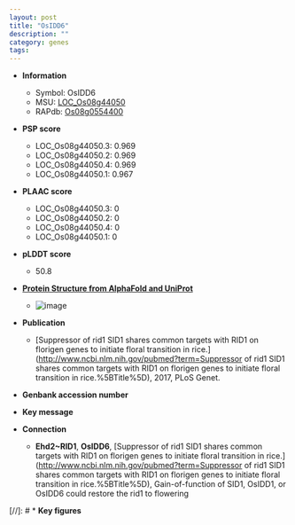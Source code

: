 ```yaml
---
layout: post
title: "OsIDD6"
description: ""
category: genes
tags: 
---
```


* **Information**  
    + Symbol: OsIDD6  
    + MSU: [LOC_Os08g44050](http://rice.plantbiology.msu.edu/cgi-bin/ORF_infopage.cgi?orf=LOC_Os08g44050)  
    + RAPdb: [Os08g0554400](http://rapdb.dna.affrc.go.jp/viewer/gbrowse_details/irgsp1?name=Os08g0554400)  

* **PSP score**  
    + LOC_Os08g44050.3: 0.969 
    + LOC_Os08g44050.2: 0.969 
    + LOC_Os08g44050.4: 0.969 
    + LOC_Os08g44050.1: 0.967 

* **PLAAC score**  
    + LOC_Os08g44050.3: 0 
    + LOC_Os08g44050.2: 0 
    + LOC_Os08g44050.4: 0 
    + LOC_Os08g44050.1: 0 

* **pLDDT score**
    + 50.8

* **[Protein Structure from AlphaFold and UniProt](https://www.uniprot.org/uniprotkb/Q6Z3F1/entry#structure)**
    + ![image](https://ricepsp.github.io/images/Q6/AF-Q6Z3F1-F1.png)

* **Publication**  
    + [Suppressor of rid1 SID1 shares common targets with RID1 on florigen genes to initiate floral transition in rice.](http://www.ncbi.nlm.nih.gov/pubmed?term=Suppressor of rid1 SID1 shares common targets with RID1 on florigen genes to initiate floral transition in rice.%5BTitle%5D), 2017, PLoS Genet.

* **Genbank accession number**  

* **Key message**  

* **Connection**  
    + __Ehd2~RID1__, __OsIDD6__, [Suppressor of rid1 SID1 shares common targets with RID1 on florigen genes to initiate floral transition in rice.](http://www.ncbi.nlm.nih.gov/pubmed?term=Suppressor of rid1 SID1 shares common targets with RID1 on florigen genes to initiate floral transition in rice.%5BTitle%5D), Gain-of-function of SID1, OsIDD1, or OsIDD6 could restore the rid1 to flowering

[//]: # * **Key figures**  


